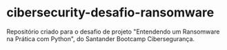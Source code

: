 # cibersecurity-desafio-ransomware
 Repositório criado para o desafio de projeto "Entendendo um Ransomware na Prática com Python", do Santander Bootcamp Cibersegurança.
